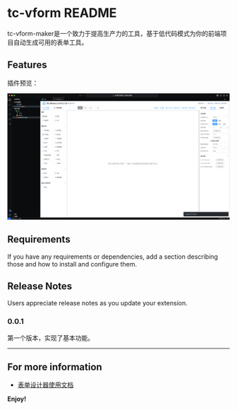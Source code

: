 # tc-vform README

tc-vform-maker是一个致力于提高生产力的工具，基于低代码模式为你的前端项目自动生成可用的表单工具。

## Features

插件预览：

![feature X](docs/brand.png)

## Requirements

If you have any requirements or dependencies, add a section describing those and how to install and configure them.

## Release Notes

Users appreciate release notes as you update your extension.

### 0.0.1

第一个版本，实现了基本功能。

---

## For more information

* [表单设计器使用文档](https://www.vform666.com/document3.html)

**Enjoy!**
